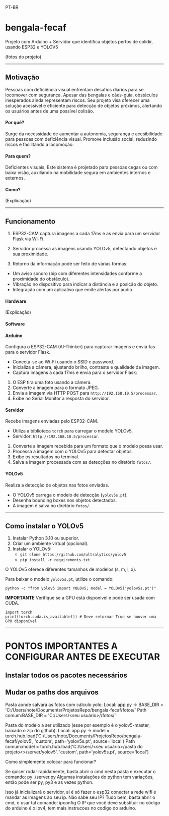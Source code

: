 PT-BR
# bengala-fecaf
Projeto com Arduino + Servidor que identifica objetos pertos de colidir, usando ESP32 e YOLOV5

(fotos do projeto)

---------

## Motivação

Pessoas com deficiência visual enfrentam desafios diários para se locomover com segurança. Apesar das bengalas e cães-guia, obstáculos inesperados ainda representam riscos. Seu projeto visa oferecer uma solução acessível e eficiente para detecção de objetos próximos, alertando os usuários antes de uma possível colisão.

#### Por quê?
Surge da necessidade de aumentar a autonomia, segurança e acesibilidade para pessoas com deficiência visual. Promove inclusão social, reduzindo riscos e facilitando a locomoção.

#### Para quem?
Deficientes visuais, Este sistema é projetado para pessoas cegas ou com baixa visão, auxiliando na mobilidade segura em ambientes internos e externos.

#### Como?
(Explicação)

---------

## Funcionamento

1. ESP32-CAM captura imagens a cada 17ms e as envia para um servidor Flask via Wi-Fi.

2. Servidor processa as imagens usando YOLOv5, detectando objetos e sua proximidade.

3. Retorno da informação pode ser feito de várias formas:

 - Um aviso sonoro (bip com diferentes intensidades conforme a proximidade do obstáculo).
 - Vibração no dispositivo para indicar a distância e a posição do objeto.
 - Integração com um aplicativo que emite alertas por áudio.


#### Hardware
(Explicação)

#### Software


#### Arduino
Configura o ESP32-CAM (AI-Thinker) para capturar imagens e enviá-las para o servidor Flask.

* Conecta-se ao Wi-Fi usando o SSID e password.
* Inicializa a câmera, ajustando brilho, contraste e qualidade da imagem.
* Captura imagens a cada 17ms e envia para o servidor Flask:
1. O ESP tira uma foto usando a câmera.
2. Converte a imagem para o formato JPEG.
3. Envia a imagem via HTTP POST para `http://192.168.10.5/processar`.
4. Exibe no Serial Monitor a resposta do servidor.

#### Servidor
Recebe imagens enviadas pelo ESP32-CAM.
* Utiliza a biblioteca `torch` para carregar o modelo YOLOv5.
* Servidor: `http://192.168.10.5/processar`.
1. Converte a imagem recebida para um formato que o modelo possa usar.
2. Processa a imagem com o YOLOv5 para detectar objetos.
3. Exibe os resultados no terminal.
4. Salva a imagem processada com as detecções no diretório `fotos/`.

#### YOLOv5
Realiza a detecção de objetos nas fotos enviadas.

* O YOLOv5 carrega o modelo de detecção (`yolov5s.pt`).
* Desenha bounding boxes nos objetos detectados.
* A imagem é salva no diretório `fotos/`.

---

## Como instalar o YOLOv5
1. Instalar Python 3.10 ou superior.
2. Criar um ambiente virtual (opcional).
3. Instalar o YOLOv5:
    * `git clone https://github.com/ultralytics/yolov5`
    * `pip install -r requirements.txt`

O YOLOv5 oferece diferentes tamanhos de modelos (s, m, l, x).

Para baixar o modelo `yolov5s.pt`, utilize o comando:

<pre><code>python -c "from yolov5 import YOLOv5; model = YOLOv5('yolov5s.pt')"</code></pre>

**IMPORTANTE**
Verifique se a GPU está disponível e pode ser usada com CUDA.
```
import torch
print(torch.cuda.is_available()) # Deve retornar True se houver uma GPU disponível
```

---------

# PONTOS IMPORTANTES A CONFIGURAR ANTES DE EXECUTAR

## Instalar todos os pacotes necessários

## Mudar os paths dos arquivos

Pasta aonde salvará as fotos com cálculo yolo:
Local: app.py -> BASE_DIR = 'C:/Users/note/Documents/ProjetosRepo/bengala-fecaf/fotos/'
Path comum:BASE_DIR = 'C:/Users/<seu usuário>/<pasta do projeto>/fotos/'

Pasta do modelo a ser utilizado (esse por exemplo é o yolov5-master, baixado o zip do github).
Local: app.py -> model = torch.hub.load('C:/Users/note/Documents/ProjetosRepo/bengala-fecaf/yolov5', 'custom', path='yolov5s.pt', source='local')
Path comum:model = torch.hub.load('C:/Users/<seu usuário>/pasta do projeto<>/server/yolov5', 'custom', path='yolov5s.pt', source='local')

Como simplemente colocar para funcionar?

Se quiser rodar rapidamente, basta abrir o cmd nesta pasta e executar o comando:
py ./server.py
Algumas instalações do python tem variações, então pode ser py, py3 e as vezes python.

Isso já inicializará o servidor, ai é só fazer o esp32 conectar a rede wifi e mandar as imagens ao seu ip.
Não sabe seu IP? Tudo bem, basta abrir o cmd, e usar tal comando:
ipconfig
O IP que você deve substituir no código do arduino é o ipv4, tem mais instrucoes no codigo do arduino.